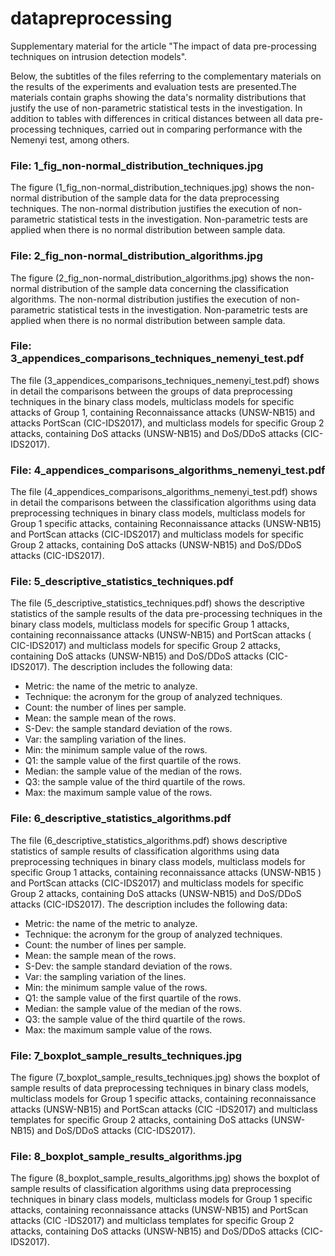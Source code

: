 # datapreprocessing
Supplementary material for the article "The impact of data pre-processing techniques on intrusion detection models".

Below, the subtitles of the files referring to the complementary materials on the results of the experiments and evaluation tests are presented.The materials contain graphs showing the data's normality distributions that justify the use of non-parametric statistical tests in the investigation. In addition to tables with differences in critical distances between all data pre-processing techniques, carried out in comparing performance with the Nemenyi test, among others.

### File: 1_fig_non-normal_distribution_techniques.jpg

The figure (1_fig_non-normal_distribution_techniques.jpg) shows the non-normal distribution of the sample data for the data preprocessing techniques. The non-normal distribution justifies the execution of non-parametric statistical tests in the investigation. Non-parametric tests are applied when there is no normal distribution between sample data.

### File: 2_fig_non-normal_distribution_algorithms.jpg

The figure (2_fig_non-normal_distribution_algorithms.jpg) shows the non-normal distribution of the sample data concerning the classification algorithms. The non-normal distribution justifies the execution of non-parametric statistical tests in the investigation. Non-parametric tests are applied when there is no normal distribution between sample data.


### File: 3_appendices_comparisons_techniques_nemenyi_test.pdf

The file (3_appendices_comparisons_techniques_nemenyi_test.pdf) shows in detail the comparisons between the groups of data preprocessing techniques in the binary class models, multiclass models for specific attacks of Group 1, containing Reconnaissance attacks (UNSW-NB15) and attacks PortScan (CIC-IDS2017), and multiclass models for specific Group 2 attacks, containing DoS attacks (UNSW-NB15) and DoS/DDoS attacks (CIC-IDS2017).

### File: 4_appendices_comparisons_algorithms_nemenyi_test.pdf

The file (4_appendices_comparisons_algorithms_nemenyi_test.pdf) shows in detail the comparisons between the classification algorithms using data preprocessing techniques in binary class models, multiclass models for Group 1 specific attacks, containing Reconnaissance attacks (UNSW-NB15) and PortScan attacks (CIC-IDS2017) and multiclass models for specific Group 2 attacks, containing DoS attacks (UNSW-NB15) and DoS/DDoS attacks (CIC-IDS2017).

### File: 5_descriptive_statistics_techniques.pdf

The file (5_descriptive_statistics_techniques.pdf) shows the descriptive statistics of the sample results of the data pre-processing techniques in the binary class models, multiclass models for specific Group 1 attacks, containing reconnaissance attacks (UNSW-NB15) and PortScan attacks ( CIC-IDS2017) and multiclass models for specific Group 2 attacks, containing DoS attacks (UNSW-NB15) and DoS/DDoS attacks (CIC-IDS2017). The description includes the following data:
- Metric: the name of the metric to analyze.
- Technique: the acronym for the group of analyzed techniques.
- Count: the number of lines per sample.
- Mean: the sample mean of the rows.
- S-Dev: the sample standard deviation of the rows.
- Var: the sampling variation of the lines.
- Min: the minimum sample value of the rows.
- Q1: the sample value of the first quartile of the rows.
- Median: the sample value of the median of the rows.
- Q3: the sample value of the third quartile of the rows.
- Max: the maximum sample value of the rows.

### File: 6_descriptive_statistics_algorithms.pdf

The file (6_descriptive_statistics_algorithms.pdf) shows descriptive statistics of sample results of classification algorithms using data preprocessing techniques in binary class models, multiclass models for specific Group 1 attacks, containing reconnaissance attacks (UNSW-NB15 ) and PortScan attacks (CIC-IDS2017) and multiclass models for specific Group 2 attacks, containing DoS attacks (UNSW-NB15) and DoS/DDoS attacks (CIC-IDS2017). The description includes the following data:
- Metric: the name of the metric to analyze.
- Technique: the acronym for the group of analyzed techniques.
- Count: the number of lines per sample.
- Mean: the sample mean of the rows.
- S-Dev: the sample standard deviation of the rows.
- Var: the sampling variation of the lines.
- Min: the minimum sample value of the rows.
- Q1: the sample value of the first quartile of the rows.
- Median: the sample value of the median of the rows.
- Q3: the sample value of the third quartile of the rows.
- Max: the maximum sample value of the rows.

### File: 7_boxplot_sample_results_techniques.jpg

The figure (7_boxplot_sample_results_techniques.jpg) shows the boxplot of sample results of data preprocessing techniques in binary class models, multiclass models for Group 1 specific attacks, containing reconnaissance attacks (UNSW-NB15) and PortScan attacks (CIC -IDS2017) and multiclass templates for specific Group 2 attacks, containing DoS attacks (UNSW-NB15) and DoS/DDoS attacks (CIC-IDS2017).

### File: 8_boxplot_sample_results_algorithms.jpg

The figure (8_boxplot_sample_results_algorithms.jpg) shows the boxplot of sample results of classification algorithms using data preprocessing techniques in binary class models, multiclass models for Group 1 specific attacks, containing reconnaissance attacks (UNSW-NB15) and PortScan attacks (CIC -IDS2017) and multiclass templates for specific Group 2 attacks, containing DoS attacks (UNSW-NB15) and DoS/DDoS attacks (CIC-IDS2017).
